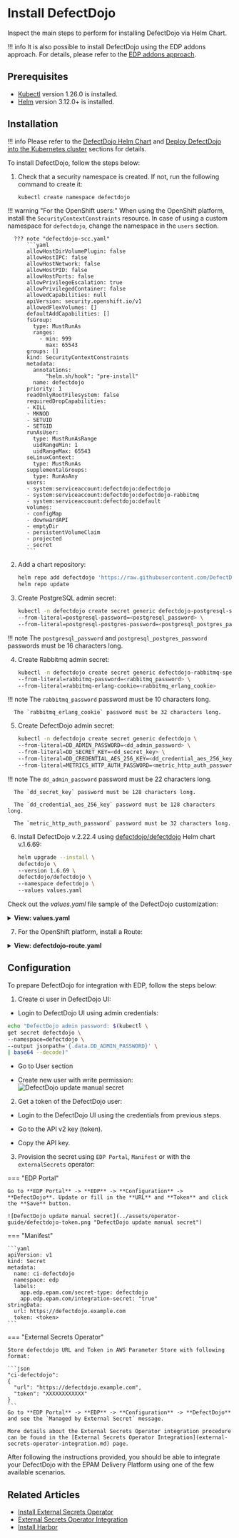 # Install DefectDojo

Inspect the main steps to perform for installing DefectDojo via Helm Chart.

!!! info
    It is also possible to install DefectDojo using the EDP addons approach. For details, please refer to the [EDP addons approach](https://github.com/epam/edp-cluster-add-ons).

## Prerequisites

* [Kubectl](https://v1-26.docs.kubernetes.io/releases/download/) version 1.26.0 is installed.
* [Helm](https://helm.sh) version 3.12.0+ is installed.

## Installation

!!! info
    Please refer to the [DefectDojo Helm Chart](https://github.com/DefectDojo/django-DefectDojo/tree/master/helm/defectdojo)
    and [Deploy DefectDojo into the Kubernetes cluster](https://github.com/DefectDojo/django-DefectDojo/blob/dev/readme-docs/KUBERNETES.md)
    sections for details.

To install DefectDojo, follow the steps below:

1. Check that a security namespace is created. If not, run the following command to create it:

   ```bash
   kubectl create namespace defectdojo
   ```

  !!! warning "For the OpenShift users:"
      When using the OpenShift platform, install the `SecurityContextConstraints` resource. In case of using a custom namespace for `defectdojo`, change the namespace in the `users` section.<br />

      ??? note "defectdojo-scc.yaml"
          ```yaml
          allowHostDirVolumePlugin: false
          allowHostIPC: false
          allowHostNetwork: false
          allowHostPID: false
          allowHostPorts: false
          allowPrivilegeEscalation: true
          allowPrivilegedContainer: false
          allowedCapabilities: null
          apiVersion: security.openshift.io/v1
          allowedFlexVolumes: []
          defaultAddCapabilities: []
          fsGroup:
            type: MustRunAs
            ranges:
              - min: 999
                max: 65543
          groups: []
          kind: SecurityContextConstraints
          metadata:
            annotations:
                "helm.sh/hook": "pre-install"
            name: defectdojo
          priority: 1
          readOnlyRootFilesystem: false
          requiredDropCapabilities:
          - KILL
          - MKNOD
          - SETUID
          - SETGID
          runAsUser:
            type: MustRunAsRange
            uidRangeMin: 1
            uidRangeMax: 65543
          seLinuxContext:
            type: MustRunAs
          supplementalGroups:
            type: RunAsAny
          users:
          - system:serviceaccount:defectdojo:defectdojo
          - system:serviceaccount:defectdojo:defectdojo-rabbitmq
          - system:serviceaccount:defectdojo:default
          volumes:
          - configMap
          - downwardAPI
          - emptyDir
          - persistentVolumeClaim
          - projected
          - secret
          ```

2. Add a chart repository:

   ```bash
   helm repo add defectdojo 'https://raw.githubusercontent.com/DefectDojo/django-DefectDojo/helm-charts'
   helm repo update
   ```

3. Create PostgreSQL admin secret:

   ```bash
   kubectl -n defectdojo create secret generic defectdojo-postgresql-specific \
   --from-literal=postgresql-password=<postgresql_password> \
   --from-literal=postgresql-postgres-password=<postgresql_postgres_password>
   ```

  !!! note
      The `postgresql_password` and `postgresql_postgres_password` passwords must be 16 characters long.

4. Create Rabbitmq admin secret:

   ```bash
   kubectl -n defectdojo create secret generic defectdojo-rabbitmq-specific \
   --from-literal=rabbitmq-password=<rabbitmq_password> \
   --from-literal=rabbitmq-erlang-cookie=<rabbitmq_erlang_cookie>
   ```

  !!! note
      The `rabbitmq_password` password must be 10 characters long.

      The `rabbitmq_erlang_cookie` password must be 32 characters long.

5. Create DefectDojo admin secret:

   ```bash
   kubectl -n defectdojo create secret generic defectdojo \
   --from-literal=DD_ADMIN_PASSWORD=<dd_admin_password> \
   --from-literal=DD_SECRET_KEY=<dd_secret_key> \
   --from-literal=DD_CREDENTIAL_AES_256_KEY=<dd_credential_aes_256_key> \
   --from-literal=METRICS_HTTP_AUTH_PASSWORD=<metric_http_auth_password>
   ```

  !!! note
      The `dd_admin_password` password must be 22 characters long.

      The `dd_secret_key` password must be 128 characters long.

      The `dd_credential_aes_256_key` password must be 128 characters long.

      The `metric_http_auth_password` password must be 32 characters long.


6. Install DefectDojo v.2.22.4 using [defectdojo/defectdojo](https://github.com/DefectDojo/django-DefectDojo/tree/master/helm/defectdojo) Helm chart v.1.6.69:

   ```bash
   helm upgrade --install \
   defectdojo \
   --version 1.6.69 \
   defectdojo/defectdojo \
   --namespace defectdojo \
   --values values.yaml
   ```

  Check out the *values.yaml* file sample of the DefectDojo customization:

  <details>
  <summary><b>View: values.yaml</b></summary>

```yaml
tag: 2.22.4
fullnameOverride: defectdojo
host: defectdojo.<ROOT_DOMAIN>
site_url: https://defectdojo.<ROOT_DOMAIN>
alternativeHosts:
  - defectdojo-django.defectdojo

initializer:
  # should be false after initial installation was performed
  run: true
django:
  ingress:
    enabled: true # change to 'false' for OpenShift
    activateTLS: false
  uwsgi:
    livenessProbe:
      # Enable liveness checks on uwsgi container. Those values are use on nginx readiness checks as well.
      # default value is 120, so in our case 20 is just fine
      initialDelaySeconds: 20
```

  </details>

7. For the OpenShift platform, install a Route:

  <details>
  <summary><b>View: defectdojo-route.yaml</b></summary>

  ```yaml
  kind: Route
  apiVersion: route.openshift.io/v1
  metadata:
    name: defectdojo
    namespace: defectdojo
  spec:
    host: defectdojo.<ROOT_DOMAIN>
    path: /
    tls:
      insecureEdgeTerminationPolicy: Redirect
      termination: edge
    to:
      kind: Service
      name: defectdojo-django
    port:
      targetPort: http
    wildcardPolicy: None

  ```
  </details>

## Configuration

To prepare DefectDojo for integration with EDP, follow the steps below:

1. Create ci user in DefectDojo UI:

  * Login to DefectDojo UI using admin credentials:
   ```bash
   echo "DefectDojo admin password: $(kubectl \
   get secret defectdojo \
   --namespace=defectdojo \
   --output jsonpath='{.data.DD_ADMIN_PASSWORD}' \
   | base64 --decode)"
   ```
  * Go to User section

  * Create new user with write permission:
  ![DefectDojo update manual secret](../assets/operator-guide/defectdojo-createuser.png "DefectDojo set user permission")

2. Get a token of the DefectDojo user:

  * Login to the DefectDojo UI using the credentials from previous steps.

  * Go to the API v2 key (token).

  * Copy the API key.

3. Provision the secret using `EDP Portal`, `Manifest` or with the `externalSecrets` operator:

=== "EDP Portal"

    Go to **EDP Portal** -> **EDP** -> **Configuration** -> **DefectDojo**. Update or fill in the **URL** and **Token** and click the **Save** button.

    ![DefectDojo update manual secret](../assets/operator-guide/defectdojo-token.png "DefectDojo update manual secret")

=== "Manifest"

    ```yaml
    apiVersion: v1
    kind: Secret
    metadata:
      name: ci-defectdojo
      namespace: edp
      labels:
        app.edp.epam.com/secret-type: defectdojo
        app.edp.epam.com/integration-secret: "true"
    stringData:
      url: https://defectdojo.example.com
      token: <token>
    ```

=== "External Secrets Operator"

    Store defectdojo URL and Token in AWS Parameter Store with following format:

    ```json
    "ci-defectdojo":
    {
      "url": "https://defectdojo.example.com",
      "token": "XXXXXXXXXXXX"
    }
    ```
    Go to **EDP Portal** -> **EDP** -> **Configuration** -> **DefectDojo** and see the `Managed by External Secret` message.

    More details about the External Secrets Operator integration procedure can be found in the [External Secrets Operator Integration](external-secrets-operator-integration.md) page.

After following the instructions provided, you should be able to integrate your DefectDojo with the EPAM Delivery Platform using one of the few available scenarios.

## Related Articles

* [Install External Secrets Operator](install-external-secrets-operator.md)
* [External Secrets Operator Integration](external-secrets-operator-integration.md)
* [Install Harbor](install-harbor.md)
